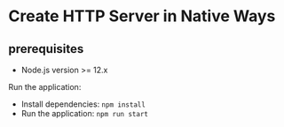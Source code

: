 # Create HTTP Server in Native Ways

## prerequisites
- Node.js version >= 12.x

Run the application:
- Install dependencies:
``npm install``
- Run the application:
``npm run start``